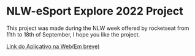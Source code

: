 # NLW-eSport Explore 2022 Project

This project was made during the NLW week offered by rocketseat from 11th to 18th of September, I hope you like the project.

[Link do Aplicativo na Web(Em breve)]()
